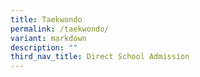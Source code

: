 ```yaml
---
title: Taekwondo
permalink: /taekwondo/
variant: markdown
description: ""
third_nav_title: Direct School Admission
---
```

